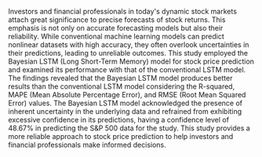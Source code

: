 Investors and financial professionals in today's dynamic stock markets attach great significance to precise forecasts of stock returns. This emphasis is not only on accurate forecasting models but also their reliability. While conventional machine learning models can predict nonlinear datasets with high accuracy, they often overlook uncertainties in their predictions, leading to unreliable outcomes. This study employed the Bayesian LSTM (Long Short-Term Memory) model for stock price prediction and examined its performance with that of the conventional LSTM model. The findings revealed that the Bayesian LSTM model produces better results than the conventional LSTM model considering the  R-squared, MAPE (Mean Absolute Percentage Error), and RMSE (Root Mean Squared Error) values. The Bayesian LSTM model acknowledged the presence of inherent uncertainty in the underlying data and refrained from exhibiting excessive confidence in its predictions, having a confidence level of 48.67% in predicting the S&P 500 data for the study. This study provides a more reliable approach to stock price prediction to help investors and financial professionals make informed decisions. 



